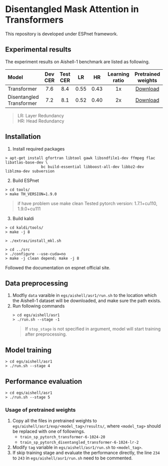 # Disentangled Mask Attention in Transformers
This repository is developed under ESPnet framework.

## Experimental results
The experiment results on Aishell-1 benchmark are listed as following.

|Model|Dev CER|Test CER|LR|HR|Learning ratio|Pretrained weights|
|:----|:-----:|:------:|:-:|:-:|:------:|:--------------------:|
|Transformer|7.6|8.4|0.55|0.43|1x|[Download](https://drive.google.com/file/d/1twT47kgKYwUiAO1HJFdN0kFvZoItJMvg/view?usp=sharing)|
|Disentangled Transformer|7.2|8.1|0.52|0.40|2x|[Download](https://drive.google.com/file/d/1U2Lkr23X9_yomdVUIyL7-MAwS3bq7NZY/view?usp=sharing)|

> LR: Layer Redundancy  
> HR: Head Redundancy

## Installation
1. Install required packages
```
> apt-get install gfortran libtool gawk libsndfile1-dev ffmpeg flac libatlas-base-dev \
                bc build-essential libboost-all-dev libbz2-dev liblzma-dev subversion
```

2. Build ESPnet
```
> cd tools/
> make TH_VERSION=1.9.0
```
> if have problem use 
make clean
> Tested pytorch version: 1.7.1+cu110, 1.9.0+cu111

3. Build kaldi
```
> cd kaldi/tools/
> make -j 8

> ./extras/install_mkl.sh

> cd ../src
> ./configure --use-cuda=no
> make -j clean depend; make -j 8
```

Followed the documentation on espnet official site.

## Data preprocessing
1. Modfiy `data` varaible in `egs/aishell/asr1/run.sh` to the location which the Aishell-1 dataset will be downloaded, and make sure the path exists.
2. Run following commands
    ```
    > cd egs/aishell/asr1
    > ./run.sh --stage -1
    ```
    > If `stop_stage` is not specified in argument, model will start training after preprocessing.

## Model training
```
> cd egs/aishell/asr1
> ./run.sh --stage 4
```

## Performance evaluation
```
> cd egs/aishell/asr1
> ./run.sh --stage 5
```

### Usage of pretrained weights
1. Copy all the files in pretrained weights to `egs/aishell/asr1/exp/<model_tag>/results/`, where `<model_tag>` should be replaced with one of followings.
    * `train_sp_pytorch_transformer-6-1024-20`
    * `train_sp_pytorch_disentangled_transformer-6-1024-lr-2`
2. Modify `tag` variable in `egs/aishell/asr1/run.sh` to `<model_tag>`.
3. If skip training stage and evaluate the performance directly, the line `234` to `243` in `egs/aishell/asr1/run.sh` need to be commented.
